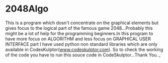 2048Algo
========

This is a program which dosn't concentrate on the graphical elements but gives focus to the logical part of the famous game 2048...Probably this might be a lot of help for the programming beginners.In this program to have more focus on  ALGORITHM and less focus on GRAPHICAL USER INTERFACE part I have used python non standard libraries which are only available in CodesKulptor(www.codeskulptor.com). So to check the working of the code you have to run this souce code in CodeSkulptor...Thank You..,
